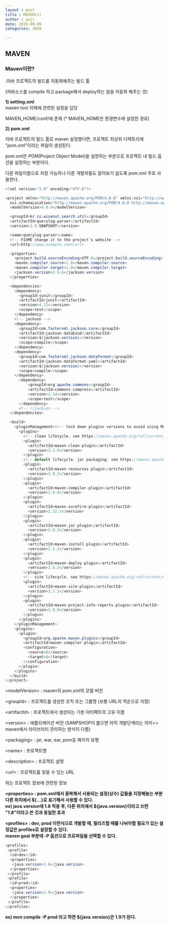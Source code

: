```yaml
---
layout : post
title : MAVEN(1)
author : yeji
date: 2019-09-09 
categories: JAVA

---
```

## MAVEN

### Maven이란?  
:자바 프로젝트의 빌드를 자동화해주는 빌드 툴  
  
(자바소스를 compile 하고 package해서 deploy하는 일을 자동화 해주는 것)
  
    
**1) setting.xml**  
maven tool 자체에 관련된 설정을 담당  
  
MAVEN_HOME/conf/에 존재 (* MAVEN_HOME은 환경변수에 설정한 경로) 
  
  
**2) pom.xml**  
  
자바 프로젝트의 빌드 툴로 maven 설정했다면, 프로젝트 최상위 디렉토리에 "pom.xml"이라는 파일이 생성된다.
  
pom.xml은 POM(Project Object Model)을 설정하는 부분으로 프로젝트 내 빌드 옵션을 설정하는 부분이다.
  
다른 파일이름으로 저장 가능하나 다른 개발자들도 알아보기 쉽도록 pom.xml 주로 사용한다.


```java
<?xml version="1.0" encoding="UTF-8"?>

<project xmlns="http://maven.apache.org/POM/4.0.0" xmlns:xsi="http://www.w3.org/2001/XMLSchema-instance"
  xsi:schemaLocation="http://maven.apache.org/POM/4.0.0 http://maven.apache.org/xsd/maven-4.0.0.xsd">
  <modelVersion>4.0.0</modelVersion>

  <groupId>kr.co.wisenut.search.util</groupId>
  <artifactId>querylog-parser</artifactId>
  <version>1.0-SNAPSHOT</version>

  <name>querylog-parser</name>
  <!-- FIXME change it to the project's website -->
  <url>http://www.example.com</url>

  <properties>
    <project.build.sourceEncoding>UTF-8</project.build.sourceEncoding>
    <maven.compiler.source>1.8</maven.compiler.source>
    <maven.compiler.target>1.8</maven.compiler.target>
    <jackson.version>2.9.6</jackson.version>
  </properties>

  <dependencies>
    <dependency>
      <groupId>junit</groupId>
      <artifactId>junit</artifactId>
      <version>4.11</version>
      <scope>test</scope>
    </dependency>
    <!-- jackson -->
    <dependency>
      <groupId>com.fasterxml.jackson.core</groupId>
      <artifactId>jackson-databind</artifactId>
      <version>${jackson.version}</version>
      <scope>compile</scope>
    </dependency>
    <dependency>
      <groupId>com.fasterxml.jackson.dataformat</groupId>
      <artifactId>jackson-dataformat-yaml</artifactId>
      <version>${jackson.version}</version>
      <scope>compile</scope>
    </dependency>
      <dependency>
          <groupId>org.apache.commons</groupId>
          <artifactId>commons-compress</artifactId>
          <version>1.14</version>
          <scope>test</scope>
      </dependency>
      <!-- //jackson -->
  </dependencies>

  <build>
    <pluginManagement><!-- lock down plugins versions to avoid using Maven defaults (may be moved to parent pom) -->
      <plugins>
        <!-- clean lifecycle, see https://maven.apache.org/ref/current/maven-core/lifecycles.html#clean_Lifecycle -->
        <plugin>
          <artifactId>maven-clean-plugin</artifactId>
          <version>3.1.0</version>
        </plugin>
        <!-- default lifecycle, jar packaging: see https://maven.apache.org/ref/current/maven-core/default-bindings.html#Plugin_bindings_for_jar_packaging -->
        <plugin>
          <artifactId>maven-resources-plugin</artifactId>
          <version>3.0.2</version>
        </plugin>
        <plugin>
          <artifactId>maven-compiler-plugin</artifactId>
          <version>3.8.0</version>
        </plugin>
        <plugin>
          <artifactId>maven-surefire-plugin</artifactId>
          <version>2.22.1</version>
        </plugin>
        <plugin>
          <artifactId>maven-jar-plugin</artifactId>
          <version>3.0.2</version>
        </plugin>
        <plugin>
          <artifactId>maven-install-plugin</artifactId>
          <version>2.5.2</version>
        </plugin>
        <plugin>
          <artifactId>maven-deploy-plugin</artifactId>
          <version>2.8.2</version>
        </plugin>
        <!-- site lifecycle, see https://maven.apache.org/ref/current/maven-core/lifecycles.html#site_Lifecycle -->
        <plugin>
          <artifactId>maven-site-plugin</artifactId>
          <version>3.7.1</version>
        </plugin>
        <plugin>
          <artifactId>maven-project-info-reports-plugin</artifactId>
          <version>3.0.0</version>
        </plugin>
      </plugins>
    </pluginManagement>
    <plugins>
      <plugin>
        <groupId>org.apache.maven.plugins</groupId>
        <artifactId>maven-compiler-plugin</artifactId>
        <configuration>
          <source>8</source>
          <target>8</target>
        </configuration>
      </plugin>
    </plugins>
  </build>
</project>
```

\<modelVersion> : maven의 pom.xml의 모델 버전  
  
\<groupId> : 프로젝트를 생성한 조직 또는 그룹명 (보통 URL의 역순으로 지정)  
  
\<artifactId> : 프로젝트에서 생성되는 기본 아티팩트의 고유 이름  
  
\<version> : 애플리케이션 버전 (SANPSHOP이 붙으면 아직 개발단계라는 의미=> maven에서 라이브러리 관리하는 방식이 다름)  
  
\<packaging> : jar, war, ear, pom등 패키지 유형  
  
 \<name> : 프로젝트명  
   
 \<description> : 프로젝트 설명  
   
 \<url> : 프로젝트를 찾을 수 있는 URL
 
 위는 프로젝트 정보에 관련된 정보  
 
 **\<properties> : pom.xml에서 중복해서 사용되는 설정(상수) 값들을 지정해놓는 부분**   
 **다른 위치에서 ${...}로 표기해서 사용할 수 있다.**  
 **ex) java.version에 1.8 적용 후, 다른 위치에서 ${java.version}이라고 쓰면 "1.8"이라고 쓴 것과 동일한 효과**  
 
 **\<profiles> : dev, prod 이런식으로 개발할 때, 릴리즈할 때를 나눠야할 필요가 있는 설정값은 profiles로 설정할 수 있다.**  
 **maven goal 부분에 -P 옵션으로 프로파일을 선택할 수 있다.**    
   
 ```java
 <profiles>
  <profile>
   <id>dev</id>
   <properties>
    <java.version>1.8</java.version>
   </properties>
  </profile>
  <profile>
   <id>prod</id>
   <properties>
    <java.version>1.9</java.version>
   </properties>
  </profile>
</profiles>
```

 **ex) mvn compile -P prod 라고 하면 ${java.version}은 1.9가 된다.**  
 
 
 


